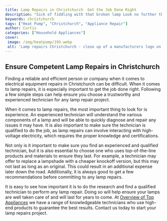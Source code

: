 ```yaml
---
title: Lamp Repairs in Christchurch  Get the Job Done Right
description: "Sick of fiddling with that broken lamp Look no further than Christchurch for quality lamp repairs Get the job done right and enjoy a fully-functioning lamp today"
keywords: christchurch
tags: ["Heat Pump", "Christchurch", "Appliance Repair"]
author: Curtis
categories: ["Household Appliances"]
cover: 
 image: /img/heatpump/193.webp
 alt: 'Lamp repairs Christchurch - close up of a manufacturers logo on the side of a lightbulb'
---
```

## Ensure Competent Lamp Repairs in Christchurch
Finding a reliable and efficient person or company when it comes to electrical equipment repairs in Christchurch can be difficult. When it comes to lamp repairs, it is especially important to get the job done right. Following a few simple steps can help ensure you choose a trustworthy and experienced technician for any lamp repair project.

When it comes to lamp repairs, the most important thing to look for is experience. An experienced technician will understand the various components of a lamp and will be able to quickly diagnose and repair any issues it may have. It is also important to make sure the technician is qualified to do the job, as lamp repairs can involve interacting with high-voltage electricity, which requires the proper knowledge and certifications.

Not only is it important to make sure you find an experienced and qualified technician, but it is also essential to choose one who uses top-of-the-line products and materials to ensure they last. For example, a technician may offer to replace a lampshade with a cheaper knockoff version, but this may not last as long as an original. This could result in an additional expense later down the road. Additionally, it is always good to get a few recommendations before committing to any lamp repairs.

It is easy to see how important it is to do the research and find a qualified technician to perform any lamp repair. Doing so will help ensure your lamps are well taken care of and will last for years to come. At [Overview of Top Appliances](./pages/appliance-overview) we have a range of knowledgeable technicians who use high-end products to guarantee the best results. Contact us today to start your lamp repairs project.

